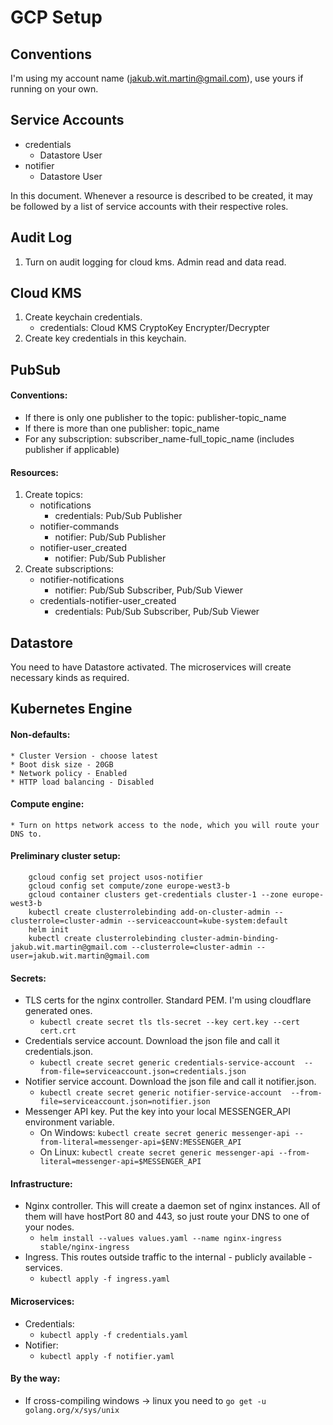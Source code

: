 # GCP Setup

## Conventions

I'm using my account name (jakub.wit.martin@gmail.com), use yours if running on your own.

## Service Accounts
* credentials
    * Datastore User
* notifier
    * Datastore User
    
In this document. Whenever a resource is described to be created, it may be followed by a list of service accounts with their respective roles.

## Audit Log

1. Turn on audit logging for cloud kms. Admin read and data read.

## Cloud KMS

1. Create keychain credentials.
    * credentials: Cloud KMS CryptoKey Encrypter/Decrypter
2. Create key credentials in this keychain.

## PubSub

#### Conventions:
* If there is only one publisher to the topic: publisher-topic_name
* If there is more than one publisher: topic_name
* For any subscription: subscriber_name-full_topic_name (includes publisher if applicable)

#### Resources:

1. Create topics:
    * notifications
        * credentials: Pub/Sub Publisher
    * notifier-commands
        * notifier: Pub/Sub Publisher
    * notifier-user_created	
        * notifier: Pub/Sub Publisher
2. Create subscriptions:
    * notifier-notifications
        * notifier: Pub/Sub Subscriber, Pub/Sub Viewer
    * credentials-notifier-user_created
        * credentials: Pub/Sub Subscriber, Pub/Sub Viewer

## Datastore

You need to have Datastore activated. The microservices will create necessary kinds as required.

## Kubernetes Engine

#### Non-defaults:
    * Cluster Version - choose latest
    * Boot disk size - 20GB
    * Network policy - Enabled
    * HTTP load balancing - Disabled
    
#### Compute engine:
    * Turn on https network access to the node, which you will route your DNS to.
    
#### Preliminary cluster setup:
```
    gcloud config set project usos-notifier
    gcloud config set compute/zone europe-west3-b
    gcloud container clusters get-credentials cluster-1 --zone europe-west3-b
    kubectl create clusterrolebinding add-on-cluster-admin --clusterrole=cluster-admin --serviceaccount=kube-system:default
    helm init
    kubectl create clusterrolebinding cluster-admin-binding-jakub.wit.martin@gmail.com --clusterrole=cluster-admin --user=jakub.wit.martin@gmail.com
```

#### Secrets:
* TLS certs for the nginx controller. Standard PEM. I'm using cloudflare generated ones.
    * ```kubectl create secret tls tls-secret --key cert.key --cert cert.crt```
* Credentials service account. Download the json file and call it credentials.json.
    * ```kubectl create secret generic credentials-service-account  --from-file=serviceaccount.json=credentials.json```
* Notifier service account. Download the json file and call it notifier.json.
    * ```kubectl create secret generic notifier-service-account  --from-file=serviceaccount.json=notifier.json```
* Messenger API key. Put the key into your local MESSENGER_API environment variable.
    * On Windows: ```kubectl create secret generic messenger-api --from-literal=messenger-api=$ENV:MESSENGER_API```
    * On Linux: ```kubectl create secret generic messenger-api --from-literal=messenger-api=$MESSENGER_API```    

#### Infrastructure:
* Nginx controller. This will create a daemon set of nginx instances. All of them will have hostPort 80 and 443, so just route your DNS to one of your nodes.
    * ```helm install --values values.yaml --name nginx-ingress stable/nginx-ingress```
* Ingress. This routes outside traffic to the internal - publicly available - services.
    * ```kubectl apply -f ingress.yaml```

#### Microservices:
* Credentials:
    * ```kubectl apply -f credentials.yaml```
* Notifier:
    * ```kubectl apply -f notifier.yaml```
    
    
#### By the way:
* If cross-compiling windows -> linux you need to ```go get -u golang.org/x/sys/unix```